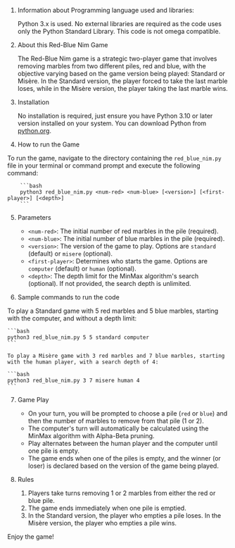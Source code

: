 1. Information about Programming language used and libraries:

    Python 3.x is used.
    No external libraries are required as the code uses only the Python Standard Library.
    This code is not omega compatible.

2. About this Red-Blue Nim Game

    The Red-Blue Nim game is a strategic two-player game that involves removing marbles from two different piles, red and blue, with the objective varying based on the game version being played: Standard or Misère. In the Standard version, the player forced to take the last marble loses, while in the Misère version, the player taking the last marble wins.

3. Installation

    No installation is required, just ensure you have Python 3.10 or later version installed on your system. You can download Python from [python.org](https://www.python.org/downloads/).

4. How to run the Game

To run the game, navigate to the directory containing the `red_blue_nim.py` file in your terminal or command prompt and execute the following command:

        ```bash
        python3 red_blue_nim.py <num-red> <num-blue> [<version>] [<first-player>] [<depth>]
        ```

5. Parameters

    - `<num-red>`: The initial number of red marbles in the pile (required).
    - `<num-blue>`: The initial number of blue marbles in the pile (required).
    - `<version>`: The version of the game to play. Options are `standard` (default) or `misere` (optional).
    - `<first-player>`: Determines who starts the game. Options are `computer` (default) or `human` (optional).
    - `<depth>`: The depth limit for the MinMax algorithm's search (optional). If not provided, the search depth is unlimited.

6. Sample commands to run the code

To play a Standard game with 5 red marbles and 5 blue marbles, starting with the computer, and without a depth limit:

    ```bash
    python3 red_blue_nim.py 5 5 standard computer
    ```

    To play a Misère game with 3 red marbles and 7 blue marbles, starting with the human player, with a search depth of 4:

    ```bash
    python3 red_blue_nim.py 3 7 misere human 4
    ```

7. Game Play

    - On your turn, you will be prompted to choose a pile (`red` or `blue`) and then the number of marbles to remove from that pile (1 or 2).
    - The computer's turn will automatically be calculated using the MinMax algorithm with Alpha-Beta pruning.
    - Play alternates between the human player and the computer until one pile is empty.
    - The game ends when one of the piles is empty, and the winner (or loser) is declared based on the version of the game being played.

8. Rules

    1. Players take turns removing 1 or 2 marbles from either the red or blue pile.
    2. The game ends immediately when one pile is emptied.
    3. In the Standard version, the player who empties a pile loses. In the Misère version, the player who empties a pile wins.

Enjoy the game!
